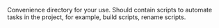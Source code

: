 Convenience directory for your use. Should contain scripts to automate tasks in the project, for example, build scripts, rename scripts.
